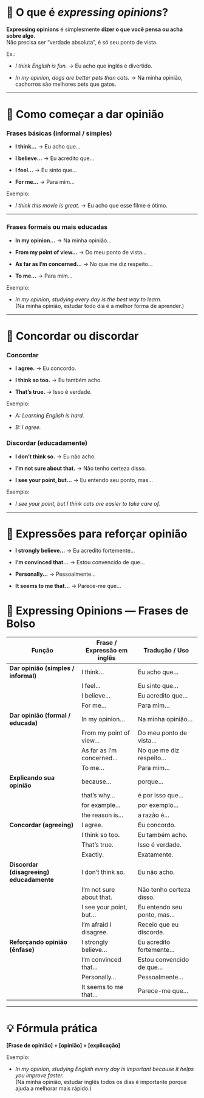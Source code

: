 # 🔹 O que é _expressing opinions_?

**Expressing opinions** é simplesmente **dizer o que você pensa ou acha sobre algo**.  
Não precisa ser “verdade absoluta”, é só seu ponto de vista.

Ex.:

- _I think English is fun._ → Eu acho que inglês é divertido.
    
- _In my opinion, dogs are better pets than cats._ → Na minha opinião, cachorros são melhores pets que gatos.
    

---

# 🔹 Como começar a dar opinião

### Frases básicas (informal / simples)

- **I think…** → Eu acho que…
    
- **I believe…** → Eu acredito que…
    
- **I feel…** → Eu sinto que…
    
- **For me…** → Para mim…
    

Exemplo:

- _I think this movie is great._ → Eu acho que esse filme é ótimo.
    

---

### Frases formais ou mais educadas

- **In my opinion…** → Na minha opinião…
    
- **From my point of view…** → Do meu ponto de vista…
    
- **As far as I’m concerned…** → No que me diz respeito…
    
- **To me…** → Para mim…
    

Exemplo:

- _In my opinion, studying every day is the best way to learn._  
    (Na minha opinião, estudar todo dia é a melhor forma de aprender.)
    

---

# 🔹 Concordar ou discordar

### Concordar

- **I agree.** → Eu concordo.
    
- **I think so too.** → Eu também acho.
    
- **That’s true.** → Isso é verdade.
    

Exemplo:

- _A: Learning English is hard._
    
- _B: I agree._
    

### Discordar (educadamente)

- **I don’t think so.** → Eu não acho.
    
- **I’m not sure about that.** → Não tenho certeza disso.
    
- **I see your point, but…** → Eu entendo seu ponto, mas…
    

Exemplo:

- _I see your point, but I think cats are easier to take care of._
    

---

# 🔹 Expressões para reforçar opinião

- **I strongly believe…** → Eu acredito fortemente…
    
- **I’m convinced that…** → Estou convencido de que…
    
- **Personally…** → Pessoalmente…
    
- **It seems to me that…** → Parece-me que…



# 📘 Expressing Opinions — Frases de Bolso

|**Função**|**Frase / Expressão em inglês**|**Tradução / Uso**|
|---|---|---|
|**Dar opinião (simples / informal)**|I think…|Eu acho que…|
||I feel…|Eu sinto que…|
||I believe…|Eu acredito que…|
||For me…|Para mim…|
|**Dar opinião (formal / educada)**|In my opinion…|Na minha opinião…|
||From my point of view…|Do meu ponto de vista…|
||As far as I’m concerned…|No que me diz respeito…|
||To me…|Para mim…|
|**Explicando sua opinião**|because…|porque…|
||that’s why…|é por isso que…|
||for example…|por exemplo…|
||the reason is…|a razão é…|
|**Concordar (agreeing)**|I agree.|Eu concordo.|
||I think so too.|Eu também acho.|
||That’s true.|Isso é verdade.|
||Exactly.|Exatamente.|
|**Discordar (disagreeing) educadamente**|I don’t think so.|Eu não acho.|
||I’m not sure about that.|Não tenho certeza disso.|
||I see your point, but…|Eu entendo seu ponto, mas…|
||I’m afraid I disagree.|Receio que eu discorde.|
|**Reforçando opinião (ênfase)**|I strongly believe…|Eu acredito fortemente…|
||I’m convinced that…|Estou convencido de que…|
||Personally…|Pessoalmente…|
||It seems to me that…|Parece-me que…|

---

# 💡 Fórmula prática

**[Frase de opinião] + [opinião] + [explicação]**

Exemplo:

- _In my opinion, studying English every day is important because it helps you improve faster._  
    (Na minha opinião, estudar inglês todos os dias é importante porque ajuda a melhorar mais rápido.)